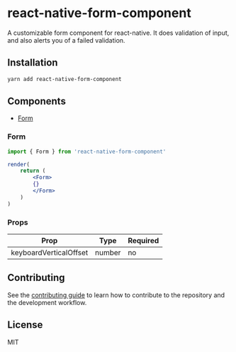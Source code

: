 # react-native-form-component

A customizable form component for react-native. It does validation of input, and also alerts you of a failed validation.

## Installation

```sh
yarn add react-native-form-component
```

## Components

- [Form](#form)

### Form

```jsx
import { Form } from 'react-native-form-component'

render(
    return (
        <Form>
        {}
        </Form>
    )
)
```

### Props

| Prop                   | Type   | Required |
| ---------------------- | ------ | -------- |
| keyboardVerticalOffset | number | no       |

## Contributing

See the [contributing guide](CONTRIBUTING.md) to learn how to contribute to the repository and the development workflow.

## License

MIT
